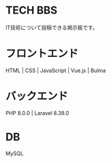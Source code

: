 # TECH BBS
 
IT技術について投稿できる掲示板です。
 
# フロントエンド
 
HTML | CSS | JavaScript | Vue.js | Bulma
 
# バックエンド
 
PHP 8.0.0 | Laravel 8.38.0

# DB

MySQL
 
